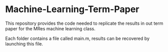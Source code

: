 # Machine-Learning-Term-Paper
This repository provides the code needed to replicate the results in out term paper for the MRes machine learning class. 

Each folder contains a file called main.m, results can be recovered by launching this file. 
